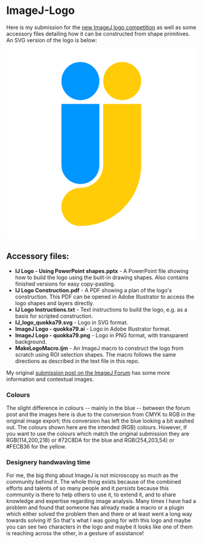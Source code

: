 # ImageJ-Logo
Here is my submission for the [new ImageJ logo competition](http://forum.imagej.net/t/vote-for-the-new-imagej-logo/8895) as well as some accessory files detailing how it can be constructed from shape primitives. An SVG version of the logo is below:

![ImageJ New Logo Submission](https://github.com/quokka79/ImageJ-Logo/blob/master/IJ_logo_quokka79.svg "ImageJ - New Logo Submission")

## Accessory files:
* **IJ Logo - Using PowerPoint shapes.pptx** - A PowerPoint file showing how to build the logo using the built-in drawing shapes. Also contains finished versions for easy copy-pasting.
* **IJ Logo Construction.pdf** - A PDF showing a plan of the logo's construction. This PDF can be opened in Adobe Illustrator to access the logo shapes and layers directly.
* **IJ Logo Instructions.txt** - Text instructions to build the logo, e.g. as a basis for scripted construction.
* **IJ_logo_quokka79.svg** - Logo in SVG format.
* **ImageJ Logo - quokka79.ai** - Logo in Adobe Illustrator format.
* **ImageJ Logo - quokka79.png** - Logo in PNG format, with transparent background.
* **MakeLogoMacro.ijm** - An ImageJ macro to construct the logo from scratch using ROI selection shapes. The macro follows the same directions as described in the text file in this repo.


My original [submission post on the ImageJ Forum](http://forum.imagej.net/t/contest-new-imagej-logo/8485/22) has some more information and contextual images.

### Colours
The slight difference in colours -- mainly in the blue -- between the forum post and the images here is due to the conversion from CMYK to RGB in the original image export; this conversion has left the blue looking a bit washed out. The colours shown here are the intended (RGB) colours. However, if you want to use the colours which match the original submission they are RGB(114,200,218) or #72C8DA for the blue and RGB(254,203,54) or #FECB36 for the yellow.

### Designery handwaving time
For me, the big thing about ImageJ is not microscopy so much as the community behind it. The whole thing exists because of the combined efforts and talents of so many people and it *persists* because this community is there to help others to use it, to extend it, and to share knowledge and expertise regarding image analysis. Many times I have had a problem and found that someone has already made a macro or a plugin which either solved the problem then and there or at least went a long way towards solving it! So that's what I was going for with this logo and maybe you can see two characters in the logo and maybe it looks like one of them is reaching across the other, in a gesture of assistance!
